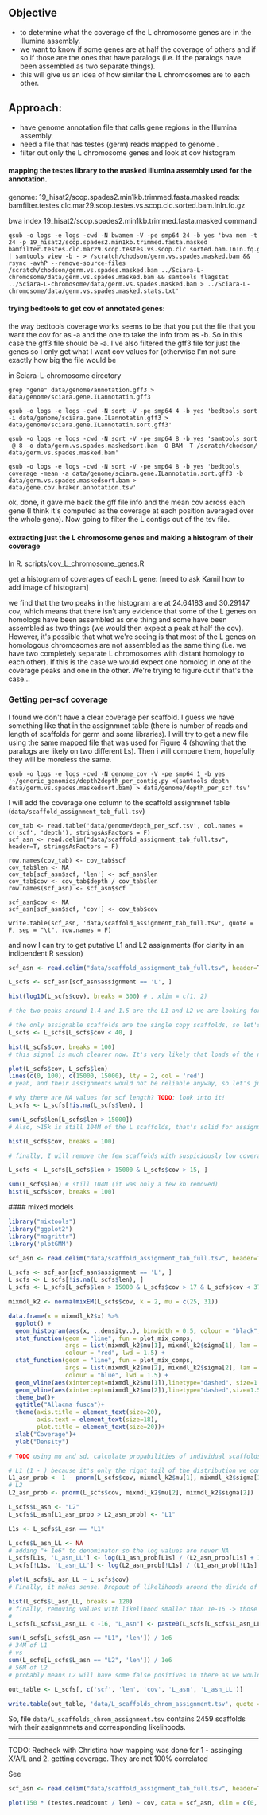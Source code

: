 ## Objective
- to determine what the coverage of the L chromosome genes are in the Illumina assembly.
- we want to know if some genes are at half the coverage of others and if so if those are the ones that have paralogs (i.e. if the paralogs have been assembled as two separate things).
- this will give us an idea of how similar the L chromosomes are to each other.


## Approach:
- have genome annotation file that calls gene regions in the Illumina assembly.
- need a file that has testes (germ) reads mapped to genome .
- filter out only the L chromosome genes and look at cov histogram

#### mapping the testes library to the masked illumina assembly used for the annotation.
genome: 19_hisat2/scop.spades2.min1kb.trimmed.fasta.masked
reads: bamfilter.testes.clc.mar29.scop.testes.vs.scop.clc.sorted.bam.InIn.fq.gz

bwa index 19_hisat2/scop.spades2.min1kb.trimmed.fasta.masked
command
```
qsub -o logs -e logs -cwd -N bwamem -V -pe smp64 24 -b yes 'bwa mem -t 24 -p 19_hisat2/scop.spades2.min1kb.trimmed.fasta.masked bamfilter.testes.clc.mar29.scop.testes.vs.scop.clc.sorted.bam.InIn.fq.gz | samtools view -b - > /scratch/chodson/germ.vs.spades.masked.bam && rsync -avhP --remove-source-files /scratch/chodson/germ.vs.spades.masked.bam ../Sciara-L-chromosome/data/germ.vs.spades.masked.bam && samtools flagstat ../Sciara-L-chromosome/data/germ.vs.spades.masked.bam > ../Sciara-L-chromosome/data/germ.vs.spades.masked.stats.txt'
```

#### trying bedtools to get cov of annotated genes:

the way bedtools coverage works seems to be that you put the file that you want the cov for as -a and the one to take the info from as -b. So in this case the gff3 file should be -a. I've also filtered the gff3 file for just the genes so I only get what I want cov values for (otherwise I'm not sure exactly how big the file would be

in Sciara-L-chromosome directory
```
grep "gene" data/genome/annotation.gff3 > data/genome/sciara.gene.ILannotatin.gff3
```
```
qsub -o logs -e logs -cwd -N sort -V -pe smp64 4 -b yes 'bedtools sort -i data/genome/sciara.gene.ILannotatin.gff3 > data/genome/sciara.gene.ILannotatin.sort.gff3'

qsub -o logs -e logs -cwd -N sort -V -pe smp64 8 -b yes 'samtools sort -@ 8 -o data/germ.vs.spades.maskedsort.bam -O BAM -T /scratch/chodson/ data/germ.vs.spades.masked.bam'

qsub -o logs -e logs -cwd -N sort -V -pe smp64 8 -b yes 'bedtools coverage -mean -a data/genome/sciara.gene.ILannotatin.sort.gff3 -b data/germ.vs.spades.maskedsort.bam > data/gene.cov.braker.annotation.tsv'
```

ok, done, it gave me back the gff file info and the mean cov across each gene (I think it's computed as the coverage at each position averaged over the whole gene). Now going to filter the L contigs out of the tsv file.

#### extracting just the L chromosome genes and making a histogram of their coverage
In R.
scripts/cov_L_chromosome_genes.R

get a histogram of coverages of each L gene:
[need to ask Kamil how to add image of histogram]

we find that the two peaks in the histogram are at 24.64183 and 30.29147 cov, which means that there isn't any evidence that some of the L genes on homologs have been assembled as one thing and some have been assembled as two things (we would then expect a peak at half the cov). However, it's possible that what we're seeing is that most of the L genes on homologous chromosomes are not assembled as the same thing (i.e. we have two completely separate L chromosomes with distant homology to each other). If this is the case we would expect one homolog in one of the coverage peaks and one in the other. We're trying to figure out if that's the case...

### Getting per-scf coverage

I found we don't have a clear coverage per scaffold. I guess we have something like that in the assignmnet table (there is number of reads and length of scaffolds for germ and soma libraries). I will try to get a new file using the same mapped file that was used for Figure 4 (showing that the paralogs are likely on two different Ls). Then i will compare them, hopefully they will be moreless the same.

```
qsub -o logs -e logs -cwd -N genome_cov -V -pe smp64 1 -b yes '~/generic_genomics/depth2depth_per_contig.py <(samtools depth data/germ.vs.spades.maskedsort.bam) > data/genome/depth_per_scf.tsv'
```

I will add the coverage one column to the scaffold assignmnet table (`data/scaffold_assignment_tab_full.tsv`)

```{R}
cov_tab <- read.table('data/genome/depth_per_scf.tsv', col.names = c('scf', 'depth'), stringsAsFactors = F)
scf_asn <- read.delim("data/scaffold_assignment_tab_full.tsv", header=T, stringsAsFactors = F)

row.names(cov_tab) <- cov_tab$scf
cov_tab$len <- NA
cov_tab[scf_asn$scf, 'len'] <- scf_asn$len
cov_tab$cov <- cov_tab$depth / cov_tab$len
row.names(scf_asn) <- scf_asn$scf

scf_asn$cov <- NA
scf_asn[scf_asn$scf, 'cov'] <- cov_tab$cov

write.table(scf_asn, 'data/scaffold_assignment_tab_full.tsv', quote = F, sep = "\t", row.names = F)
```

and now I can try to get putative L1 and L2 assignments (for clarity in an indipendent R session)

```R
scf_asn <- read.delim("data/scaffold_assignment_tab_full.tsv", header=T, stringsAsFactors = F)

L_scfs <- scf_asn[scf_asn$assignment == 'L', ]

hist(log10(L_scfs$cov), breaks = 300) # , xlim = c(1, 2)

# the two peaks around 1.4 and 1.5 are the L1 and L2 we are looking for. The other peaks represent paralogs or shared sequences between L1 and L2. Unfortunatelly, impossible to disentagle at this point

# the only assignable scaffolds are the single copy scaffolds, so let's subset them:
L_scfs <- L_scfs[L_scfs$cov < 40, ]

hist(L_scfs$cov, breaks = 100)
# this signal is much clearer now. It's very likely that loads of the noise come from short scaffolds

plot(L_scfs$cov, L_scfs$len)
lines(c(0, 100), c(15000, 15000), lty = 2, col = 'red')
# yeah, and their assignments would not be reliable anyway, so let's just assign all the scaffolds > 15,000

# why there are NA values for scf length? TODO: look into it!
L_scfs <- L_scfs[!is.na(L_scfs$len), ]

sum(L_scfs$len[L_scfs$len > 15000])
# Also, >15k is still 104M of the L scaffolds, that's solid for assignments

hist(L_scfs$cov, breaks = 100)

# finally, I will remove the few scaffolds with suspiciously low coverage (< 20)

L_scfs <- L_scfs[L_scfs$len > 15000 & L_scfs$cov > 15, ]

sum(L_scfs$len) # still 104M (it was only a few kb removed)
hist(L_scfs$cov, breaks = 100)
```

#### mixed models

```R
library("mixtools")
library("ggplot2")
library("magrittr")
library('plotGMM')

scf_asn <- read.delim("data/scaffold_assignment_tab_full.tsv", header=T, stringsAsFactors = F)

L_scfs <- scf_asn[scf_asn$assignment == 'L', ]
L_scfs <- L_scfs[!is.na(L_scfs$len), ]
L_scfs <- L_scfs[L_scfs$len > 15000 & L_scfs$cov > 17 & L_scfs$cov < 37, ]

mixmdl_k2 <- normalmixEM(L_scfs$cov, k = 2, mu = c(25, 31))

data.frame(x = mixmdl_k2$x) %>%
  ggplot() +
  geom_histogram(aes(x, ..density..), binwidth = 0.5, colour = "black", alpha=1) +
  stat_function(geom = "line", fun = plot_mix_comps,
                args = list(mixmdl_k2$mu[1], mixmdl_k2$sigma[1], lam = mixmdl_k2$lambda[1]),
                colour = "red", lwd = 1.5) +
  stat_function(geom = "line", fun = plot_mix_comps,
                args = list(mixmdl_k2$mu[2], mixmdl_k2$sigma[2], lam = mixmdl_k2$lambda[2]),
                colour = "blue", lwd = 1.5) +
  geom_vline(aes(xintercept=mixmdl_k2$mu[1]),linetype="dashed", size=1.5,colour="red")+
  geom_vline(aes(xintercept=mixmdl_k2$mu[2]),linetype="dashed",size=1.5,colour="blue")+
  theme_bw()+
  ggtitle("Allacma fusca")+
  theme(axis.title = element_text(size=20),
        axis.text = element_text(size=18),
        plot.title = element_text(size=20))+
  xlab("Coverage")+
  ylab("Density")

# TODO using mu and sd, calculate propabilities of individual scaffolds being from that distribution

# L1 (1 - ) because it's only the right tail of the distribution we consider
L1_asn_prob <- 1 - pnorm(L_scfs$cov, mixmdl_k2$mu[1], mixmdl_k2$sigma[1])
# L2
L2_asn_prob <- pnorm(L_scfs$cov, mixmdl_k2$mu[2], mixmdl_k2$sigma[2])

L_scfs$L_asn <- "L2"
L_scfs$L_asn[L1_asn_prob > L2_asn_prob] <- "L1"

L1s <- L_scfs$L_asn == "L1"

L_scfs$L_asn_LL <- NA
# adding "+ 1e6" to denominator so the log values are never NA
L_scfs[L1s, 'L_asn_LL'] <- log(L1_asn_prob[L1s] / (L2_asn_prob[L1s] + 1e6))
L_scfs[!L1s, 'L_asn_LL'] <- log(L2_asn_prob[!L1s] / (L1_asn_prob[!L1s] + 1e6))

plot(L_scfs$L_asn_LL ~ L_scfs$cov)
# Finally, it makes sense. Dropout of likelihoods around the divide of the two distributions

hist(L_scfs$L_asn_LL, breaks = 120)
# finally, removing values with likelihood smaller than 1e-16 -> those were too close to the divide of the two distribution for reliable assignment
#
L_scfs[L_scfs$L_asn_LL < -16, "L_asn"] <- paste0(L_scfs[L_scfs$L_asn_LL < -16, "L_asn"], 'c')

sum(L_scfs[L_scfs$L_asn == "L1", 'len']) / 1e6
# 34M of L1
# vs
sum(L_scfs[L_scfs$L_asn == "L2", 'len']) / 1e6
# 56M of L2
# probably means L2 will have some false positives in there as we would expect approximatelly the same size of single copy lengths of one and the other L chromosome

out_table <- L_scfs[, c('scf', 'len', 'cov', 'L_asn', 'L_asn_LL')]

write.table(out_table, 'data/L_scaffolds_chrom_assignment.tsv', quote = F, sep = "\t", row.names = F)
```

So, file `data/L_scaffolds_chrom_assignment.tsv` contains 2459 scaffolds wirh their assignmnets and corresponding likelihoods.

---

TODO: Recheck with Christina how mapping was done for 1 - assinging X/A/L and 2. getting coverage. They are not 100% correlated

See

```R
scf_asn <- read.delim("data/scaffold_assignment_tab_full.tsv", header=T, stringsAsFactors = F)

plot(150 * (testes.readcount / len) ~ cov, data = scf_asn, xlim = c(0, 300), ylim = c(0, 300))
```
